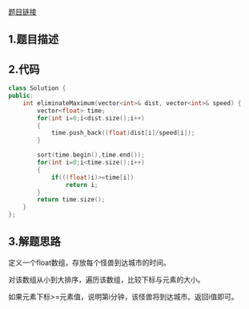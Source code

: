 [题目链接](https://leetcode-cn.com/problems/eliminate-maximum-number-of-monsters/)

## 1.题目描述



## 2.代码

```cpp
class Solution {
public:
    int eliminateMaximum(vector<int>& dist, vector<int>& speed) {
        vector<float> time;
        for(int i=0;i<dist.size();i++)
        {
            time.push_back((float)dist[i]/speed[i]);
        }

        sort(time.begin(),time.end());
        for(int i=0;i<time.size();i++)
        {
            if(((float)i)>=time[i])
                return i;
        }
        return time.size();
    }
};
```



## 3.解题思路

定义一个float数组，存放每个怪兽到达城市的时间。

对该数组从小到大排序，遍历该数组，比较下标与元素的大小。

如果元素下标>=元素值，说明第i分钟，该怪兽将到达城市。返回i值即可。
